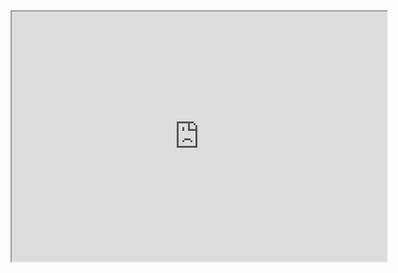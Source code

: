 <iframe src="https://github.com/cvPolli/gdflow.github.io/blob/main/GH010008.html" width="600" height="400"></iframe>
